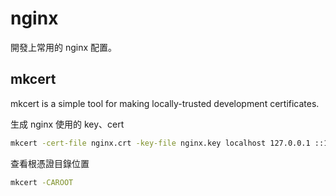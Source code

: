 # nginx

開發上常用的 nginx 配置。

## mkcert

mkcert is a simple tool for making locally-trusted development certificates.

生成 nginx 使用的 key、cert

```sh
mkcert -cert-file nginx.crt -key-file nginx.key localhost 127.0.0.1 ::1 www.front.net
```

查看根憑證目錄位置

```sh
mkcert -CAROOT
```

